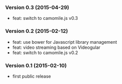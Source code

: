### Version 0.3 (2015-04-29)

 - feat: switch to camomile.js v0.3

### Version 0.2 (2015-02-12)

  - feat: use bower for Javascript library management
  - feat: video streaming based on Videogular
  - feat: switch to camomile.js v0.2

### Version 0.1 (2015-02-10)

  - first public release
  
